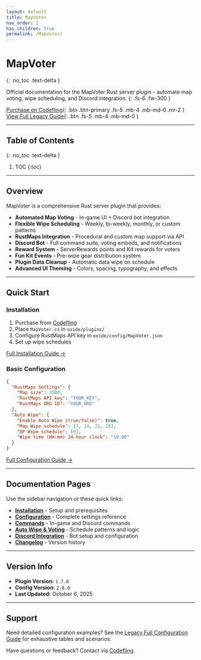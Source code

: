 ```yaml
---
layout: default
title: MapVoter
nav_order: 2
has_children: true
permalink: /MapVoter/
---
```


# MapVoter
{: .no_toc .text-delta }

Official documentation for the MapVoter Rust server plugin - automate map voting, wipe scheduling, and Discord integration.
{: .fs-6 .fw-300 }

[Purchase on Codefling](https://codefling.com/plugins/map-voter-and-auto-wipe-script){: .btn .btn-primary .fs-5 .mb-4 .mb-md-0 .mr-2 }
[View Full Legacy Guide](./Config-Guide.html){: .btn .fs-5 .mb-4 .mb-md-0 }

---

## Table of Contents
{: .no_toc .text-delta }

1. TOC
{:toc}

---

## Overview

MapVoter is a comprehensive Rust server plugin that provides:

- **Automated Map Voting** - In-game UI + Discord bot integration
- **Flexible Wipe Scheduling** - Weekly, bi-weekly, monthly, or custom patterns
- **RustMaps Integration** - Procedural and custom map support via API
- **Discord Bot** - Full command suite, voting embeds, and notifications
- **Reward System** - ServerRewards points and Kit rewards for voters
- **Fun Kit Events** - Pre-wipe gear distribution system
- **Plugin Data Cleanup** - Automatic data wipe on schedule
- **Advanced UI Theming** - Colors, spacing, typography, and effects

---

## Quick Start

### Installation
1. Purchase from [Codefling](https://codefling.com/plugins/map-voter-and-auto-wipe-script)
2. Place `MapVoter.cs` in `oxide/plugins/`
3. Configure RustMaps API key in `oxide/config/MapVoter.json`
4. Set up wipe schedules

[Full Installation Guide →](./installation)

### Basic Configuration
```json
{
  "RustMaps Settings": {
    "Map size": 3500,
    "RustMaps API key": "YOUR_KEY",
    "RustMaps ORG ID": "YOUR_ORG"
  },
  "Auto Wipe": {
    "Enable Auto Wipe (true/false)": true,
    "Map Wipe schedule": [7, 14, 21, 28],
    "BP Wipe schedule": [0],
    "Wipe time (HH:mm) 24-hour clock": "19:00"
  }
}
```

[Full Configuration Guide →](./configuration)

---

## Documentation Pages

Use the sidebar navigation or these quick links:

- **[Installation](./installation)** - Setup and prerequisites
- **[Configuration](./configuration)** - Complete settings reference
- **[Commands](./commands)** - In-game and Discord commands
- **[Auto Wipe & Voting](./wipe-scheduling)** - Schedule patterns and logic
- **[Discord Integration](./discord)** - Bot setup and configuration
- **[Changelog](./changelog)** - Version history

---

## Version Info

- **Plugin Version:** `1.7.0`
- **Config Version:** `2.0.0`
- **Last Updated:** October 6, 2025

---

## Support

Need detailed configuration examples? See the [Legacy Full Configuration Guide](./Config-Guide.html) for exhaustive tables and scenarios.

Have questions or feedback? Contact via [Codefling](https://codefling.com/plugins/map-voter-and-auto-wipe-script).
